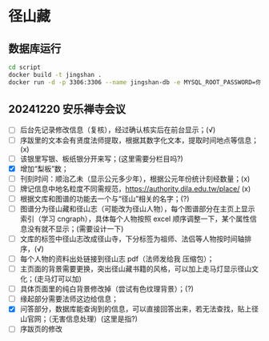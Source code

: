 # 径山藏

## 数据库运行
```bash
cd script
docker build -t jingshan .
docker run -d -p 3306:3306 --name jingshan-db -e MYSQL_ROOT_PASSWORD=你的密码 jingshan
```

## 20241220 安乐禅寺会议
- [ ] 后台先记录修改信息（复核），经过确认核实后在前台显示；(√)
- [ ] 序跋里的文本会有贤度法师提取，根据其数字化文本，提取时间地点等信息；(x)
- [ ] 该银里写银、板纸银分开来写；(这里需要分栏目吗?)
- [x] 增加“梨板”数；
- [ ] 刊刻时间：顺治乙未（显示公元多少年），根据公元年份统计刻经数量；(x)
- [ ] 牌记信息中地名粒度不同需规范，https://authority.dila.edu.tw/place/ (x)
- [ ] 根据文库和图谱的功能去一个与“径山”相关的名字；(?)
- [ ] 图谱分为径山藏和径山志（可能改为径山人物），每个图谱部分在主页上显示索引（学习 cngraph），具体每个人物按照 excel 顺序调整一下，某个属性信息没有就不显示；(需要设计一下)
- [ ] 文库的标签中径山志改成径山寺，下分标签为祖师、法侣等人物按时间轴排序，(√)
- [ ] 每个人物的资料出处链接到径山志 pdf（法师发给我 压缩包）；
- [ ] 主页面的背景需要更换，突出径山藏书籍的风格，可以加上走马灯显示径山文化；(走马灯可以加)
- [ ] 具体页面里的纯白背景修改掉（尝试有色纹理背景）；(?)
- [ ] 缘起部分需要法师这边给信息；
- [x] 问答部分，数据库能查询到的信息，可以直接回答出来，若无法查找，贴上径山官网；（无害信息处理）(这里是指?)
- [ ] 序跋页的修改
